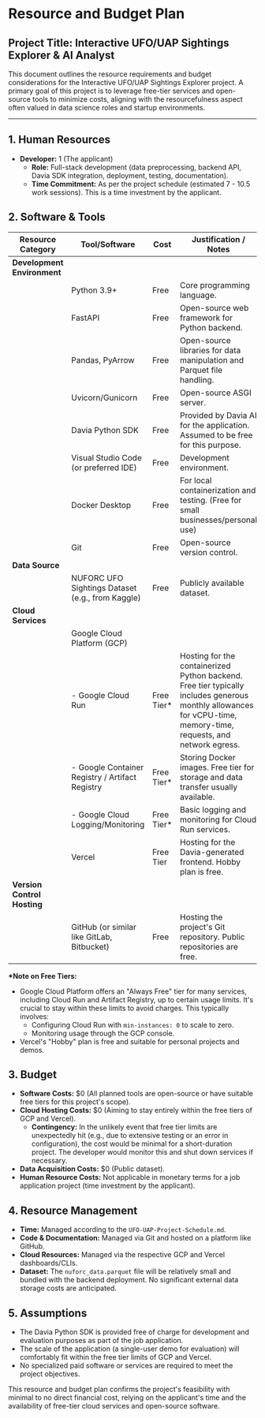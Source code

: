 # Resource and Budget Plan
## Project Title: Interactive UFO/UAP Sightings Explorer & AI Analyst

This document outlines the resource requirements and budget considerations for the Interactive UFO/UAP Sightings Explorer project. A primary goal of this project is to leverage free-tier services and open-source tools to minimize costs, aligning with the resourcefulness aspect often valued in data science roles and startup environments.

---

## 1. Human Resources

*   **Developer:** 1 (The applicant)
    *   **Role:** Full-stack development (data preprocessing, backend API, Davia SDK integration, deployment, testing, documentation).
    *   **Time Commitment:** As per the project schedule (estimated 7 - 10.5 work sessions). This is a time investment by the applicant.

## 2. Software & Tools

| Resource Category         | Tool/Software                                     | Cost      | Justification / Notes                                                                 |
|---------------------------|---------------------------------------------------|-----------|---------------------------------------------------------------------------------------|
| **Development Environment** |                                                   |           |                                                                                       |
|                           | Python 3.9+                                       | Free      | Core programming language.                                                            |
|                           | FastAPI                                           | Free      | Open-source web framework for Python backend.                                         |
|                           | Pandas, PyArrow                                   | Free      | Open-source libraries for data manipulation and Parquet file handling.                |
|                           | Uvicorn/Gunicorn                                  | Free      | Open-source ASGI server.                                                              |
|                           | Davia Python SDK                                  | Free      | Provided by Davia AI for the application. Assumed to be free for this purpose.        |
|                           | Visual Studio Code (or preferred IDE)             | Free      | Development environment.                                                              |
|                           | Docker Desktop                                    | Free      | For local containerization and testing. (Free for small businesses/personal use)      |
|                           | Git                                               | Free      | Open-source version control.                                                          |
| **Data Source**           |                                                   |           |                                                                                       |
|                           | NUFORC UFO Sightings Dataset (e.g., from Kaggle)  | Free      | Publicly available dataset.                                                           |
| **Cloud Services**        |                                                   |           |                                                                                       |
|                           | Google Cloud Platform (GCP)                       |           |                                                                                       |
|                           |   - Google Cloud Run                              | Free Tier*| Hosting for the containerized Python backend. Free tier typically includes generous monthly allowances for vCPU-time, memory-time, requests, and network egress. |
|                           |   - Google Container Registry / Artifact Registry | Free Tier*| Storing Docker images. Free tier for storage and data transfer usually available.     |
|                           |   - Google Cloud Logging/Monitoring               | Free Tier*| Basic logging and monitoring for Cloud Run services.                                  |
|                           | Vercel                                            | Free Tier | Hosting for the Davia-generated frontend. Hobby plan is free.                       |
| **Version Control Hosting** |                                                   |           |                                                                                       |
|                           | GitHub (or similar like GitLab, Bitbucket)        | Free      | Hosting the project's Git repository. Public repositories are free.                   |

**\*Note on Free Tiers:**
*   Google Cloud Platform offers an "Always Free" tier for many services, including Cloud Run and Artifact Registry, up to certain usage limits. It's crucial to stay within these limits to avoid charges. This typically involves:
    *   Configuring Cloud Run with `min-instances: 0` to scale to zero.
    *   Monitoring usage through the GCP console.
*   Vercel's "Hobby" plan is free and suitable for personal projects and demos.

## 3. Budget

*   **Software Costs:** $0 (All planned tools are open-source or have suitable free tiers for this project's scope).
*   **Cloud Hosting Costs:** $0 (Aiming to stay entirely within the free tiers of GCP and Vercel).
    *   **Contingency:** In the unlikely event that free tier limits are unexpectedly hit (e.g., due to extensive testing or an error in configuration), the cost would be minimal for a short-duration project. The developer would monitor this and shut down services if necessary.
*   **Data Acquisition Costs:** $0 (Public dataset).
*   **Human Resource Costs:** Not applicable in monetary terms for a job application project (time investment by the applicant).

## 4. Resource Management

*   **Time:** Managed according to the `UFO-UAP-Project-Schedule.md`.
*   **Code & Documentation:** Managed via Git and hosted on a platform like GitHub.
*   **Cloud Resources:** Managed via the respective GCP and Vercel dashboards/CLIs.
*   **Dataset:** The `nuforc_data.parquet` file will be relatively small and bundled with the backend deployment. No significant external data storage costs are anticipated.

## 5. Assumptions

*   The Davia Python SDK is provided free of charge for development and evaluation purposes as part of the job application.
*   The scale of the application (a single-user demo for evaluation) will comfortably fit within the free tier limits of GCP and Vercel.
*   No specialized paid software or services are required to meet the project objectives.

This resource and budget plan confirms the project's feasibility with minimal to no direct financial cost, relying on the applicant's time and the availability of free-tier cloud services and open-source software.
